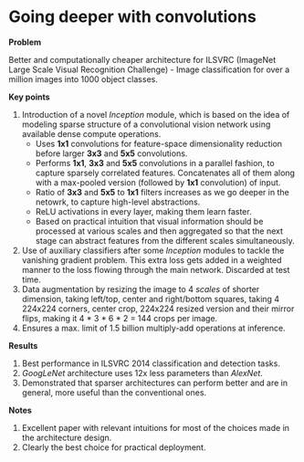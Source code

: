 # Going deeper with convolutions

**Problem**

Better and computationally cheaper architecture for ILSVRC (ImageNet Large Scale Visual Recognition Challenge) - Image classification for over a million images into 1000 object classes.

**Key points**

1. Introduction of a novel *Inception* module, which is based on the idea of modeling sparse structure of a convolutional vision network using available dense compute operations.
    - Uses **1x1** convolutions for feature-space dimensionality reduction before larger **3x3** and **5x5** convolutions.
    - Performs **1x1**, **3x3** and **5x5** convolutions in a parallel fashion, to capture sparsely correlated features. Concatenates all of them along with a max-pooled version (followed by **1x1** convolution) of input.
    - Ratio of **3x3** and **5x5** to **1x1** filters increases as we go deeper in the netowrk, to capture high-level abstractions. 
    - ReLU activations in every layer, making them learn faster.
    - Based on practical intuition that visual information should be processed at various scales and then aggregated so that the next stage can abstract features from the different scales simultaneously.
2. Use of auxiliary classifiers after some *Inception* modules to tackle the vanishing gradient problem. This extra loss gets added in a weighted manner to the loss flowing through the main network. Discarded at test time.
3. Data augmentation by resizing the image to 4 *scales* of shorter dimension, taking left/top, center and right/bottom squares, taking 4 224x224 corners, center crop, 224x224 resized version and their mirror flips, making it 4 * 3 * 6 * 2 = 144 crops per image.
4. Ensures a max. limit of 1.5 billion multiply-add operations at inference.

**Results**

1. Best performance in ILSVRC 2014 classification and detection tasks.
2. *GoogLeNet* architecture uses 12x less parameters than *AlexNet*.
3. Demonstrated that sparser architectures can perform better and are in general, more useful than the conventional ones.

**Notes**

1. Excellent paper with relevant intuitions for most of the choices made in the architecture design.
2. Clearly the best choice for practical deployment.
